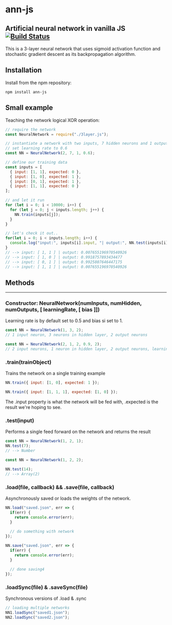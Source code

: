 # ann-js
Artificial neural network in vanilla JS
[![Build Status](https://travis-ci.org/zedpowa/ann.svg?branch=master)](https://travis-ci.org/zedpowa/ann)
---

This is a 3-layer neural network that uses sigmoid activation function
and stochastic gradient descent as its backpropagation algorithm.

## Installation

Install from the npm repository:

```
npm install ann-js
```

## Small example

Teaching the network logical XOR operation:

```javascript
// require the network
const NeuralNetwork = require("./3layer.js");

// instantiate a network with two inputs, 7 hidden neurons and 1 output
// set learning rate to 0.6
const NN = NeuralNetwork(2, 7, 1, 0.6);

// define our training data
const inputs = [
  { input: [1, 1], expected: 0 },
  { input: [1, 0], expected: 1 },
  { input: [0, 1], expected: 1 },
  { input: [1, 1], expected: 0 }
];

// and let it run
for (let i = 0; i < 10000; i++) {
  for (let j = 0; j < inputs.length; j++) {
    NN.train(inputs[j]);
  }
}

// let's check it out..
for(let i = 0; i < inputs.length; i++) {
  console.log("input:", inputs[i].input, "| output:", NN.test(inputs[i].input));
}
// --> input: [ 1, 1 ] | output: 0.007655196970540926
// --> input: [ 1, 0 ] | output: 0.9918757893434477
// --> input: [ 0, 1 ] | output: 0.9925807646447175
// --> input: [ 1, 1 ] | output: 0.007655196970540926
```

## Methods
---

### Constructor: NeuralNetwork(numInputs, numHidden, numOutputs, [ learningRate, [ bias ]])

Learning rate is by default set to 0.5 and bias si set to 1.

```javascript
const NN = NeuralNetwork(1, 3, 2);
// 1 input neuron, 3 neurons in hidden layer, 2 output neurons

const NN = NeuralNetwork(2, 1, 2, 0.9, 2);
// 2 input neurons, 1 neuron in hidden layer, 2 output neurons, learning rate 0.9, bias set to 2
```

### .train(trainObject)

Trains the network on a single training example

```javascript
NN.train({ input: [1, 0], expected: 1 });

NN.train({ input: [1, 1, 1], expected: [1, 0] });
```

The .input property is what the network will be fed with, .expected is the result
we're hoping to see.

### .test(input)

Performs a single feed forward on the network and returns the result

```javascript
const NN = NeuralNetwork(1, 2, 1);
NN.test(7);
// --> Number
```

```javascript
const NN = NeuralNetwork(1, 2, 2);

NN.test(14);
// --> Array(2)
```

### .load(file, callback) && .save(file, callback) 

Asynchronously saved or loads the weights of the network.

```javascript
NN.load("saved.json", err => {
  if(err) {
    return console.error(err);
  }
  
  // do something with network
});
```

```javascript
NN.save("saved.json", err => {
  if(err) {
    return console.error(err);
  }
  
  // done saving4
});
```

### .loadSync(file) & .saveSync(file)

Synchronous versions of .load & .sync


```javascript
// loading multiple networks
NN1.loadSync("saved1.json");
NN2.loadSync("saved2.json");
```
